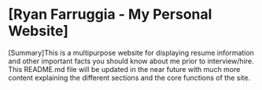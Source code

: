 # [Ryan Farruggia - My Personal Website]

[Summary]This is a multipurpose website for displaying resume information and other important facts you should know about me prior to interview/hire. This README.md file will be updated in the near future with much more content explaining the different sections and the core functions of the site.